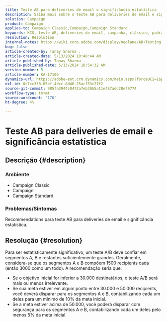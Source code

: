 ```yaml
---
title: Teste AB para deliveries de email e significância estatística
description: Saiba mais sobre o teste AB para deliveries de email e significância estatística.
solution: Campaign
product: Campaign
applies-to: Campaign Classic,Campaign,Campaign Standard
keywords: KCS, teste AB, deliveries de email, campanha, clássico, padrão
resolution: Resolution
internal-notes: https://wiki.corp.adobe.com/display/neolane/AB+Testing+for+Email+Deliveries
bug: false
article-created-by: Tanay Sharma .
article-created-date: 5/13/2024 10:48:44 AM
article-published-by: Tanay Sharma .
article-published-date: 5/13/2024 10:54:32 AM
version-number: 5
article-number: KA-17106
dynamics-url: https://adobe-ent.crm.dynamics.com/main.aspx?forceUCI=1&pagetype=entityrecord&etn=knowledgearticle&id=3f2ce659-1611-ef11-9f8a-6045bd02b206
exl-id: 0c7cc338-65ef-4dcc-8d40-25acf33c27f2
source-git-commit: 985fa3944c0472a7eb30b5a11ef87add28ef9774
workflow-type: tm+mt
source-wordcount: '170'
ht-degree: 4%

---
```


# Teste AB para deliveries de email e significância estatística

## Descrição {#description}


### Ambiente

- Campaign Classic
- Campaign
- Campaign Standard


### Problemas/Sintomas

Recommendations para teste AB para deliveries de email e significância estatística.


## Resolução {#resolution}


Para ser estatisticamente significativo, um teste A/B deve confiar em segmentos A, B e restantes suficientemente grandes. Geralmente, considera-se que os segmentos A e B compõem 1500 recipients cada (então 3000 como um todo). A recomendação seria que:

- Se o objetivo inicial for inferior a 30.000 destinatários, o teste A/B será mais ou menos irrelevante.
- Se sua meta estiver em algum ponto entre 30.000 e 50.000 recipients, você deverá disparar para os segmentos A e B, contabilizando cada um deles para um mínimo de 10% da meta inicial.
- Se a meta estiver acima de 50.000, você poderá disparar com segurança para os segmentos A e B, contabilizando cada um deles pelo menos 5% da meta inicial.
